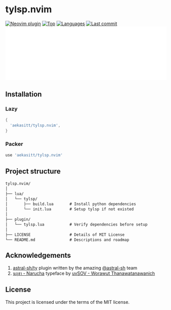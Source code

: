 # tylsp.nvim

[![Neovim plugin](https://img.shields.io/badge/neovim-plugin-57A143?logo=neovim)](https://neovim.io)
[![Top](https://img.shields.io/github/languages/top/aekasitt/tylsp.nvim)](https://github.com/aekasitt/tylsp.nvim)
[![Languages](https://img.shields.io/github/languages/count/aekasitt/tylsp.nvim)](https://github.com/aekasitt/tylsp.nvim)
[![Last commit](https://img.shields.io/github/last-commit/aekasitt/tylsp.nvim/master)](https://github.com/aekasitt/tylsp.nvim)
![Tylsp Banner](static/tylsp-banner.svg)

## Installation

### Lazy

```lua
{
  'aekasitt/tylsp.nvim',
}
```

### Packer

```lua
use 'aekasitt/tylsp.nvim'
```


## Project structure

```
tylsp.nvim/
│
├── lua/
│   └── tylsp/
│       ├── build.lua       # Install python dependencies
│       └── init.lua        # Setup tylsp if not existed
│
├── plugin/
│   └── tylsp.lua           # Verify dependencies before setup
│
├── LICENSE                 # Details of MIT License
└── README.md               # Descriptions and roadmap
```

## Acknowledgements

1. [astral-sh/ty](https://github.com/astral-sh/ty) plugin written by the amazing [@astral-sh](https://astral.sh) team
1. [นฤชา - Narucha](https://www.f0nt.com/release/sov-narucha) typeface by [uvSOV - Worawut Thanawatanawanich](https://fb.com/worawut.thanawatanawanich)

## License

This project is licensed under the terms of the MIT license.
